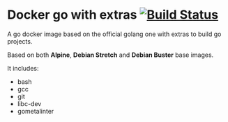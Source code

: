 # Docker go with extras [![Build Status](https://travis-ci.org/MicroLayers/docker-go-with-extras.svg?branch=master)](https://travis-ci.org/MicroLayers/docker-go-with-extras)

A go docker image based on the official golang one with extras to build go projects.

Based on both **Alpine**, **Debian Stretch** and **Debian Buster** base images.

It includes:

- bash
- gcc
- git
- libc-dev
- gometalinter
